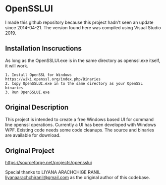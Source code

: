 # OpenSSLUI 

I made this github repository because this project hadn't seen an update since 2014-04-21. The version found here was compiled using Visual Studio 2019.

## Installation Inscructions

As long as the OpenSSLUI.exe is in the same directory as openssl.exe itself, it will work.

    1. Install OpenSSL for Windows https://wiki.openssl.org/index.php/Binaries
    2. Copy OpenSSLUI.exe in to the same directory as your OpenSSL binaries
    3. Run OpenSSLUI.exe

## Original Description

This project is intended to create a free Windows based UI for command line openssl operations. Currently a UI has been developed with Windows WPF. Existing code needs some code cleanups. The source and binaries are available for download.

## Original Project

https://sourceforge.net/projects/opensslui

Special thanks to LIYANA ARACHCHIGE RANIL liyanaarachchiranil@gmail.com as the original author of this codebase.
